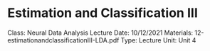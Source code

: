 # Estimation and Classification III

Class: Neural Data Analysis
Lecture Date: 10/12/2021
Materials: 12-estimationandclassificationIII-LDA.pdf
Type: Lecture
Unit: Unit 4